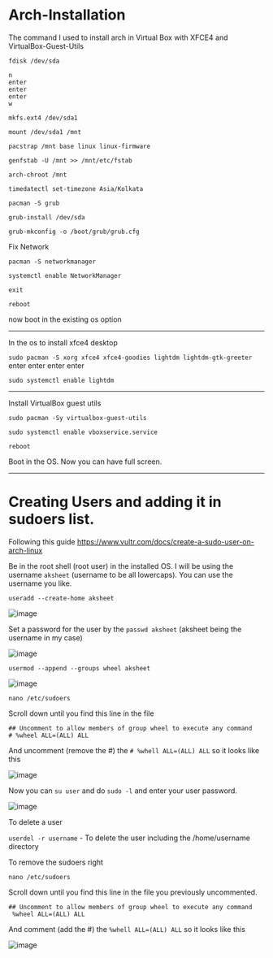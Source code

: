# Arch-Installation

The command I used to install arch in Virtual Box with XFCE4 and VirtualBox-Guest-Utils



`fdisk /dev/sda`

	n
	enter 
	enter
	enter 
	w


`mkfs.ext4 /dev/sda1`

`mount /dev/sda1 /mnt`


`pacstrap /mnt base linux linux-firmware`

`genfstab -U /mnt >> /mnt/etc/fstab`

`arch-chroot /mnt`

`timedatectl set-timezone Asia/Kolkata`


`pacman -S grub`

`grub-install /dev/sda`

`grub-mkconfig -o /boot/grub/grub.cfg`

Fix Network

`pacman -S networkmanager`

`systemctl enable NetworkManager`

`exit`

`reboot`

now boot in the existing os option 

---

In the os to install xfce4 desktop

`sudo pacman -S xorg xfce4 xfce4-goodies lightdm lightdm-gtk-greeter`
	enter 
	enter
	enter
	enter
  
`sudo systemctl enable lightdm`

---

Install VirtualBox guest utils

`sudo pacman -Sy virtualbox-guest-utils`

`sudo systemctl enable vboxservice.service`

`reboot`

Boot in the OS. Now you can have full screen.

---

# Creating Users and adding it in sudoers list.

Following this guide https://www.vultr.com/docs/create-a-sudo-user-on-arch-linux

Be in the root shell (root user) in the installed OS. I will be using the username `aksheet` (username to be all lowercaps). You can use the username you like.

`useradd --create-home aksheet`

![image](https://user-images.githubusercontent.com/71016915/127640975-11319040-676c-4a39-97d6-6d7fa0598759.png)

Set a password for the user by the `passwd aksheet` (aksheet being the username in my case)

![image](https://user-images.githubusercontent.com/71016915/127641805-c49b9de8-d78c-452b-83ab-b3d05c6409f3.png)

`usermod --append --groups wheel aksheet`

![image](https://user-images.githubusercontent.com/71016915/127641165-f3f3e011-75cf-41de-94d0-0121ebb5ea28.png)

`nano /etc/sudoers` 

Scroll down until you find this line in the file
```
## Uncomment to allow members of group wheel to execute any command
# %wheel ALL=(ALL) ALL
```
And uncomment (remove the #) the `# %whell ALL=(ALL) ALL` so it looks like this

![image](https://user-images.githubusercontent.com/71016915/127641615-a74f2bca-cd26-488f-8bd5-a632d626f166.png)

Now you can `su user` and do `sudo -l` and enter your user password.

![image](https://user-images.githubusercontent.com/71016915/127642067-d3ecebd6-0675-4e08-b7f0-32c71d7bbe5d.png)

To delete a user

`userdel -r username` - To delete the user including the /home/username directory

To remove the sudoers right

`nano /etc/sudoers` 

Scroll down until you find this line in the file you previously uncommented.

```
## Uncomment to allow members of group wheel to execute any command
 %wheel ALL=(ALL) ALL
```

And comment (add the #) the `%whell ALL=(ALL) ALL` so it looks like this

![image](https://user-images.githubusercontent.com/71016915/127642291-acefcf23-d6ef-46ff-a016-ae57398aff54.png)
